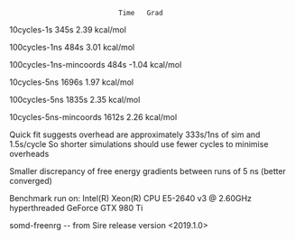                                Time   Grad
10cycles-1s                     345s    2.39 kcal/mol

100cycles-1ns                   484s    3.01 kcal/mol

100cycles-1ns-mincoords         484s   -1.04 kcal/mol

10cycles-5ns                   1696s    1.97 kcal/mol

100cycles-5ns                  1835s    2.35 kcal/mol

10cycles-5ns-mincoords         1612s    2.26 kcal/mol

Quick fit suggests overhead are approximately 333s/1ns of sim and 1.5s/cycle
So shorter simulations should use fewer cycles to minimise overheads

Smaller discrepancy of free energy gradients between runs of 5 ns (better converged)

Benchmark run on:
 Intel(R) Xeon(R) CPU E5-2640 v3 @ 2.60GHz hyperthreaded
  GeForce GTX 980 Ti
  
somd-freenrg -- from Sire release version <2019.1.0>
